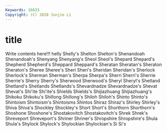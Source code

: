 ```yaml
---
Keywords: 16633
Copyright: (C) 2020 Junjie Li
---
```


# title

Write contents here!!!
helly
Shelly's 
Shelton 
Shelton's 
Shenandoah 
Shenandoah's 
Shenyang 
Shenyang's 
Sheol 
Sheol's 
Shepard
Shepard's 
Shepherd 
Shepherd's 
Sheppard 
Sheppard's 
Sheratan 
Sheratan's 
Sheraton 
Sheraton's 
Sheree
Sheree's 
Sheri 
Sheri's 
Sheridan 
Sheridan's 
Sherlock 
Sherlock's 
Sherman 
Sherman's 
Sherpa
Sherpa's 
Sherri 
Sherri's 
Sherrie 
Sherrie's 
Sherry 
Sherry's 
Sherwood 
Sherwood's 
Sheryl
Sheryl's 
Shetland 
Shetland's 
Shetlands 
Shetlands's 
Shevardnadze 
Shevardnadze's 
Shevat 
Shevat's 
Shi'ite
Shi'ite's 
Shields 
Shields's 
Shijiazhuang 
Shijiazhuang's 
Shikoku 
Shikoku's 
Shillong 
Shillong's 
Shiloh
Shiloh's 
Shinto 
Shinto's 
Shintoism 
Shintoism's 
Shintoisms 
Shintos 
Shiraz 
Shiraz's 
Shirley
Shirley's 
Shiva 
Shiva's 
Shockley 
Shockley's 
Short 
Short's 
Shorthorn 
Shorthorn's 
Shoshone
Shoshone's 
Shostakovitch 
Shostakovitch's 
Shrek 
Shrek's 
Shreveport 
Shreveport's 
Shriner 
Shriner's 
Shropshire
Shropshire's 
Shula 
Shula's 
Shylock 
Shylock's 
Shylockian 
Shylockian's 
Si 
Si's 
